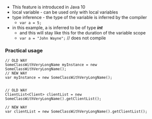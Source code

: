 * This feature is introduced in Java 10
* local variable - can be used only with local variables
* type inference - the type of the variable is inferred by the compiler
	* `var a = 5;`
* in this example, a is inferred to be of type ***int***
	* and this will stay like this for the duration of the variable scope
	* `var a = "John Wayne";` // does not compile

### Practical usage

```
// OLD WAY
SomeClassWithVeryLongName myInstance = new SomeClassWithVeryLongName();
// NEW WAY
var myInstance = new SomeClassWithVeryLongName();


// OLD WAY
ClientList<Client> clientList = new SomeClassWithVeryLongName().getClientList();

// NEW WAY
var clientList = new SomeClassWithVeryLongName().getClientList();
```